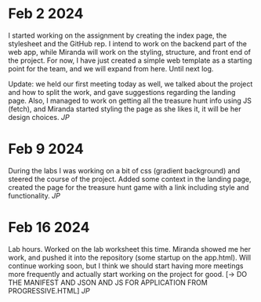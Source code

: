 #   Feb 2 2024
I started working on the assignment by creating the index page, the stylesheet and the GitHub rep.
I intend to work on the backend part of the web app, while Miranda will work on the styling, structure, and front end of the project.
For now, I have just created a simple web template as a starting point for the team, and we will expand from here. Until next log.

Update: we held our first meeting today as well, we talked about the project and how to split the work, and gave suggestions regarding the landing page.
Also, I managed to work on getting all the treasure hunt info using JS (fetch), and Miranda started styling the page as she likes it, it will be her design choices.
       *JP*


# Feb 9 2024
During the labs I was working on a bit of css (gradient background) and steered the course of the project. Added some context in the landing page, created the page for the
treasure hunt game with a link including style and functionality.
       *JP*

# Feb 16 2024
Lab hours. Worked on the lab worksheet this time. Miranda showed me her work, and pushed it into the repository (some startup on the app.html).
Will continue working soon, but I think we should start having more meetings more frequently and actually start working on the project for good.
[-> DO THE MANIFEST AND JSON AND JS FOR APPLICATION FROM PROGRESSIVE.HTML]
       *JP*